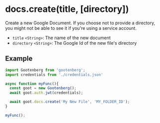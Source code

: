 # docs.create(title, \[directory\])

Create a new Google Document. If you choose not to provide a directory, you might not be able to see it if you're using a service account.


- `title` `<String>`: The name of the new document
- `directory` `<String>`: The Google Id of the new file's directory

## Example
```javascript
import Gootenberg from 'gootenberg';
import credentials from './credentials.json'

async function myFunc(){
  const goot = new Gootenberg();
  await goot.auth.jwt(credentials);

  await goot.docs.create('My New File', 'MY_FOLDER_ID');
}

myFunc();
```

